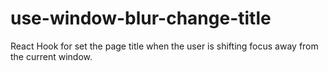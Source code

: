 # use-window-blur-change-title
React Hook for set the page title when the user is shifting focus away from the current window.
